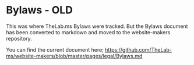 Bylaws - OLD
======

This was where TheLab.ms Bylaws were tracked.  But the Bylaws document has been converted to markdown and moved to the website-makers repository.

You can find the current document here; https://github.com/TheLab-ms/website-makers/blob/master/pages/legal/Bylaws.md

